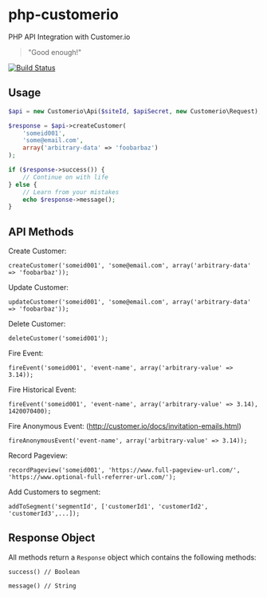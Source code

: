 php-customerio
==============

PHP API Integration with Customer.io

> "Good enough!"

[![Build Status](https://travis-ci.org/UserScape/php-customerio.svg?branch=master)](https://travis-ci.org/UserScape/php-customerio)

## Usage

```php
$api = new Customerio\Api($siteId, $apiSecret, new Customerio\Request);

$response = $api->createCustomer(
    'someid001',
    'some@email.com',
    array('arbitrary-data' => 'foobarbaz')
);

if ($response->success()) {
    // Continue on with life
} else {
    // Learn from your mistakes
    echo $response->message();
}
```

## API Methods

Create Customer:

    createCustomer('someid001', 'some@email.com', array('arbitrary-data' => 'foobarbaz'));

Update Customer:

    updateCustomer('someid001', 'some@email.com', array('arbitrary-data' => 'foobarbaz'));

Delete Customer:

    deleteCustomer('someid001');

Fire Event:

    fireEvent('someid001', 'event-name', array('arbitrary-value' => 3.14));

Fire Historical Event:

    fireEvent('someid001', 'event-name', array('arbitrary-value' => 3.14), 1420070400);

Fire Anonymous Event: (http://customer.io/docs/invitation-emails.html)

    fireAnonymousEvent('event-name', array('arbitrary-value' => 3.14));

Record Pageview:

    recordPageview('someid001', 'https://www.full-pageview-url.com/', 'https://www.optional-full-referrer-url.com/');

Add Customers to segment:

    addToSegment('segmentId', ['customerId1', 'customerId2', 'customerId3',...]);

## Response Object

All methods return a `Response` object which contains the following methods:

    success() // Boolean

    message() // String
